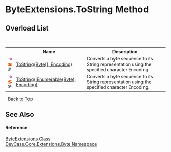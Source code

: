 # ByteExtensions.ToString Method 
 


## Overload List
&nbsp;<table><tr><th></th><th>Name</th><th>Description</th></tr><tr><td>![Public method](media/pubmethod.gif "Public method")![Static member](media/static.gif "Static member")![Code example](media/CodeExample.png "Code example")</td><td><a href="M_DevCase_Core_Extensions_Byte_ByteExtensions_ToString">ToString(Byte[], Encoding)</a></td><td>
Converts a byte sequence to its String representation using the specified character Encoding.</td></tr><tr><td>![Public method](media/pubmethod.gif "Public method")![Static member](media/static.gif "Static member")![Code example](media/CodeExample.png "Code example")</td><td><a href="M_DevCase_Core_Extensions_Byte_ByteExtensions_ToString_1">ToString(IEnumerable(Byte), Encoding)</a></td><td>
Converts a byte sequence to its String representation using the specified character Encoding.</td></tr></table>&nbsp;
<a href="#byteextensions.tostring-method">Back to Top</a>

## See Also


#### Reference
<a href="T_DevCase_Core_Extensions_Byte_ByteExtensions">ByteExtensions Class</a><br /><a href="N_DevCase_Core_Extensions_Byte">DevCase.Core.Extensions.Byte Namespace</a><br />